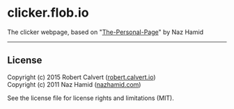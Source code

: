 # clicker.flob.io

The clicker webpage, based on "[The-Personal-Page]" by Naz Hamid

---

## License

Copyright (c) 2015 Robert Calvert ([robert.calvert.io])   
Copyright (c) 2011 Naz Hamid ([nazhamid.com]) 

See the license file for license rights and limitations (MIT).

[The-Personal-Page]:https://github.com/weightshift/The-Personal-Page
[robert.calvert.io]:http://robert.calvert.io
[nazhamid.com]:http://nazhamid.com
